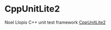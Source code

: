 # CppUnitLite2

Noel Llopis C++ unit test framework [CppUnitLite2](http://gamesfromwithin.com/cppunitlite2-11)

